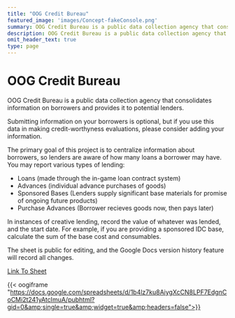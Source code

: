 ```yaml
---
title: "OOG Credit Bureau"
featured_image: 'images/Concept-fakeConsole.png'
summary: OOG Credit Bureau is a public data collection agency that consolidates information on borrowers and provides it to potential lenders.
description: OOG Credit Bureau is a public data collection agency that consolidates information on borrowers and provides it to potential lenders.
omit_header_text: true
type: page
---
```


# OOG Credit Bureau

OOG Credit Bureau is a public data collection agency that consolidates information on borrowers and provides it to potential lenders.

Submitting information on your borrowers is optional, but if you use this data in making credit-worthyness evaluations, please consider adding your information.

The primary goal of this project is to centralize information about borrowers, so lenders are aware of how many loans a borrower may have. You may report various types of lending:

* Loans (made through the in-game loan contract system)
* Advances (individual advance purchases of goods)
* Sponsored Bases (Lenders supply significant base materials for promise of ongoing future products)
* Purchase Advances (Borrower recieves goods now, then pays later)

In instances of creative lending, record the value of whatever was lended, and the start date. For example, if you are providing a sponsored IDC base, calculate the sum of the base cost and consumables.

The sheet is public for editing, and the Google Docs version history feature will record all changes.

[Link To Sheet](https://docs.google.com/spreadsheets/d/1b4lz7ku8AiygXcCN8LPF7EdgnCoCMi2t241yAtcImuA)

{{< oogiframe "https://docs.google.com/spreadsheets/d/1b4lz7ku8AiygXcCN8LPF7EdgnCoCMi2t241yAtcImuA/pubhtml?gid=0&amp;single=true&amp;widget=true&amp;headers=false">}}

